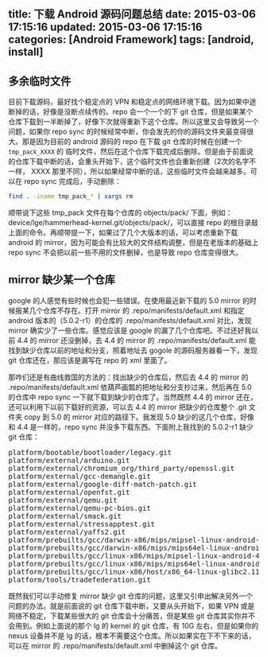 title: 下载 Android 源码问题总结
date: 2015-03-06 17:15:16
updated: 2015-03-06 17:15:16
categories: [Android Framework]
tags: [android, install]
---

## 多余临时文件

目前下载源码，最好找个稳定点的 VPN 和稳定点的网络环境下载。因为如果中途断掉的话，好像是没断点续传的。repo 会一个一个的下 git 仓库，但是如果某个仓库下载到一半断掉了，好像下次就得重新下这个仓库。所以这里又会导致另一个问题，如果你 repo sync 的时候经常中断，你会发先的你的源码文件夹最变得很大。那是因为目前的 android 源码的 repo 在下载 git 仓库的时候在创建一个 `tmp_pack_XXXX` 的 临时文件，然后在这个仓库下载完成后删除。但是由于前面说的仓库下载中断的话，会重头开始下，这个临时文件也会重新创建（2次的名字不一样， XXXX 那里不同），所以如果经常中断的话，这些临时文件会越来越多。可以在 repo sync 完成后，手动删除：

```bash
find . -iname tmp_pack_* | xargs rm
```

顺带说下这些 tmp_pack 文件在每个仓库的 objects/pack/ 下面，例如： device/lge/hammerhead-kernel.git/objects/pack/，可以直接 repo 的根目录敲上面的命令。再顺带提一下，如果过了几个大版本的话，可以考虑重新下载 android 的 mirror，因为可能会有比较大的文件结构调整，但是在老版本的基础上 repo sync 不会把以前一些不用的文件删掉，也是导致 repo 仓库变得很大。

## mirror 缺少某一个仓库

google 的人感觉有些时候也会犯一些错误。在使用最近新下载的 5.0 mirror 的时候报某几个仓库不存在。打开 mirror 的 .repo/manifests/default.xml 和指定 android 版本的（5.0.2-r1）的仓库的 .repo/manifests/default.xml 对比，发现 mirror 确实少了一些仓库。感觉应该是 google 的漏了几个仓库吧。不过还好我以前 4.4 的 mirror 还没删掉，去 4.4 的 mirror 的 .repo/manifests/default.xml 能找到缺少仓库以前的地址和分支，照着地址去 gogole 的源码服务器看一下，发现 git 仓库还在，那应该是漏写在 repo 的 xml 里面了。

那咋们还是有曲线救国的方法的：找出缺少的仓库后，然后去 4.4 的 mirror 的 .repo/manifests/default.xml 依葫芦画瓢的把地址和分支抄过来，然后再在 5.0 的仓库中 repo sync 一下就下载到缺少的仓库了。当然既然 4.4 的 mirror 还在，还可以利用下以前下载好的资源，可以去 4.4 的 mirror 把缺少的仓库整个 .git 文件夹 copy 到 5.0 的 mirror 对应的路径下。我发现 5.0 缺少的这几个仓库，好像和 4.4 是一样的，repo sync 并没多下载东西。下面附上我找到的 5.0.2-r1 缺少 git 仓库：

<pre>
platform/bootable/bootloader/legacy.git
platform/external/arduino.git
platform/external/chromium_org/third_party/openssl.git
platform/external/gcc-demangle.git
platform/external/google-diff-match-patch.git
platform/external/openfst.git
platform/external/qemu.git
platform/external/qemu-pc-bios.git
platform/external/smack.git
platform/external/stressapptest.git
platform/external/yaffs2.git
platform/prebuilts/gcc/darwin-x86/mips/mipsel-linux-android-4.8.git
platform/prebuilts/gcc/darwin-x86/mips/mips64el-linux-android-4.8.git
platform/prebuilts/gcc/linux-x86/mips/mipsel-linux-android-4.8.git
platform/prebuilts/gcc/linux-x86/mips/mips64el-linux-android-4.8.git
platform/prebuilts/gcc/linux-x86/host/x86_64-linux-glibc2.11-4.6.git
platform/tools/tradefederation.git
</pre>

既然我们可以手动修复 mirror 缺少 git 仓库的问题，这里又引申出解决另外一个问题的办法。就是前面说的 git 仓库下载中断，又要从头开始下，如果 VPN 或是网络不稳定，下载某些很大的 git 仓库会十分痛苦，但是某些 git 仓库其实你并不会用到。例如上面说的那个 lg 的 kernel 的 git 仓库，有 10G 左右，但是如果你的 nexus 设备并不是 lg 的话，根本不需要这个仓库。所以如果实在下不下来的话，可以在 mirror 的 .repo/manifests/default.xml 中删掉这个 git 仓库。



